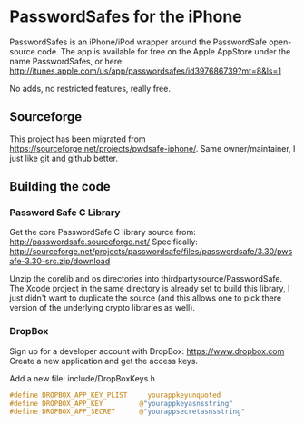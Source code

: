 # PasswordSafes for the iPhone 
PasswordSafes is an iPhone/iPod wrapper around the PasswordSafe open-source code. The app is available for 
free on the Apple AppStore under the name PasswordSafes, or 
here: http://itunes.apple.com/us/app/passwordsafes/id397686739?mt=8&ls=1

No adds, no restricted features, really free.

## Sourceforge
This project has been migrated from https://sourceforge.net/projects/pwdsafe-iphone/. Same owner/maintainer, I just
like git and github better.

## Building the code

### Password Safe C Library
Get the core PasswordSafe C library source from: http://passwordsafe.sourceforge.net/
Specifically: http://sourceforge.net/projects/passwordsafe/files/passwordsafe/3.30/pwsafe-3.30-src.zip/download

Unzip the corelib and os directories into thirdpartysource/PasswordSafe.  The Xcode project in the same directory
is already set to build this library, I just didn't want to duplicate the source (and this allows one to pick there
version of the underlying crypto libraries as well).

### DropBox
Sign up for a developer account with DropBox: https://www.dropbox.com
Create a new application and get the access keys.

Add a new file: include/DropBoxKeys.h

```C
#define DROPBOX_APP_KEY_PLIST     yourappkeyunquoted
#define DROPBOX_APP_KEY         @"yourappkeyasnsstring"
#define DROPBOX_APP_SECRET      @"yourappsecretasnsstring"
```


